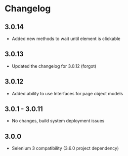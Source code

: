 # Changelog

## 3.0.14
- Added new methods to wait until element is clickable

## 3.0.13
- Updated the changelog for 3.0.12 (forgot)

## 3.0.12
- Added ability to use Interfaces for page object models

## 3.0.1 - 3.0.11
- No changes, build system deployment issues

## 3.0.0
- Selenium 3 compatibility (3.6.0 project dependency)

